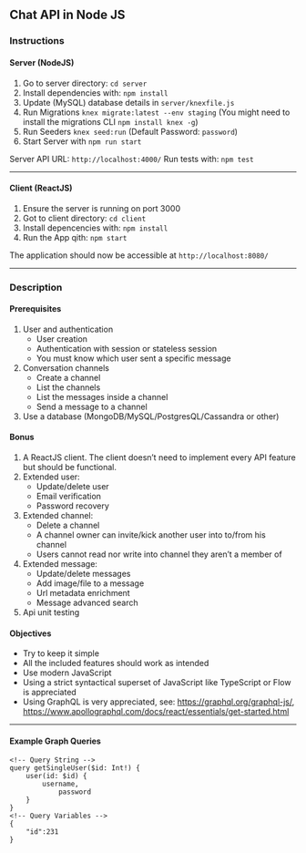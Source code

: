 ## Chat API in Node JS

### Instructions

#### Server (NodeJS)
1. Go to server directory: `cd server`
2. Install dependencies with: `npm install`
3. Update (MySQL) database details in `server/knexfile.js`
4. Run Migrations `knex migrate:latest --env staging` (You might need to install the migrations CLI `npm install knex -g`)
5. Run Seeders `knex seed:run` (Default Password: `password`)
6. Start Server with `npm run start`

Server API URL: `http://localhost:4000/`
Run tests with: `npm test`

---

#### Client (ReactJS)
1. Ensure the server is running on port 3000
2. Got to client directory: `cd client`
3. Install depencencies with: `npm install`
4. Run the App qith: `npm start`

The application should now be accessible at `http://localhost:8080/`

---

### Description

#### Prerequisites

1.  User and authentication
    *   User creation
    *   Authentication with session or stateless session
    *   You must know which user sent a specific message
2.  Conversation channels
    *   Create a channel
    *   List the channels
    *   List the messages inside a channel
    *   Send a message to a channel
3.  Use a database (MongoDB/MySQL/PostgresQL/Cassandra or other)

#### Bonus


1.  A ReactJS client. The client doesn’t need to implement every API feature but should be functional.
2.  Extended user:
    *   Update/delete user
    *   Email verification
    *   Password recovery
3.  Extended channel: 
    *   Delete a channel
    *   A channel owner can invite/kick another user into to/from his channel
    *   Users cannot read nor write into channel they aren’t a member of
3.  Extended message:
    *   Update/delete messages
    *   Add image/file to a message
    *   Url metadata enrichment 
    *   Message advanced search
4.  Api unit testing


#### Objectives

*   Try to keep it simple
*   All the included features should work as intended
*   Use modern JavaScript
*   Using a strict syntactical superset of JavaScript like TypeScript or Flow is appreciated
*   Using GraphQL is very appreciated, see: https://graphql.org/graphql-js/, https://www.apollographql.com/docs/react/essentials/get-started.html

---

#### Example Graph Queries

```
<!-- Query String -->
query getSingleUser($id: Int!) {
    user(id: $id) {
        username,
    		password
    }
}
<!-- Query Variables -->
{ 
    "id":231
}
```
